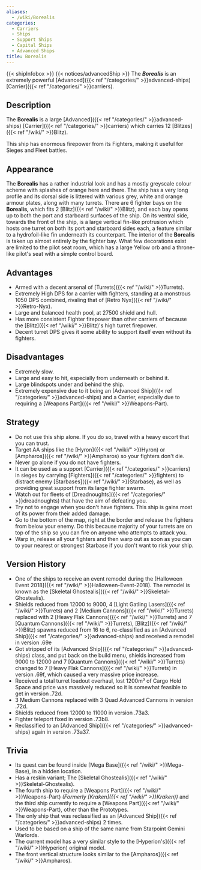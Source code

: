 ```yaml
---
aliases:
  - /wiki/Borealis
categories:
  - Carriers
  - Ships
  - Support Ships
  - Capital Ships
  - Advanced Ships
title: Borealis
---
```


{{< shipInfobox >}} {{< notices/advancedShip >}} The **_Borealis_** is an extremely powerful [Advanced]({{< ref "/categories/" >}}advanced-ships) [Carrier]({{< ref "/categories/" >}}carriers).

## Description

The **Borealis** is a large [Advanced]({{< ref "/categories/" >}}advanced-ships) [Carrier]({{< ref "/categories/" >}}carriers) which carries 12 [Blitzes]({{< ref "/wiki/" >}}Blitz).

This ship has enormous firepower from its Fighters, making it useful for Sieges and Fleet battles.

## Appearance

The **Borealis** has a rather industrial look and has a mostly greyscale colour scheme with splashes of orange here and there. The ship has a very long profile and its dorsal side is littered with various grey, white and orange armour plates, along with many turrets. There are 6 fighter bays on the **Borealis,** which fits 2 [Blitz]({{< ref "/wiki/" >}}Blitz), and each bay opens up to both the port and starboard surfaces of the ship. On its ventral side, towards the front of the ship, is a large vertical fin-like protrusion which hosts one turret on both its port and starboard sides each, a feature similar to a hydrofoil-like fin underneath its counterpart. The interior of the **Borealis** is taken up almost entirely by the fighter bay. What few decorations exist are limited to the pilot seat room, which has a large Yellow orb and a throne-like pilot's seat with a simple control board.

## Advantages

- Armed with a decent arsenal of [Turrets]({{< ref "/wiki/" >}}Turrets).
- Extremely High DPS for a carrier with fighters, standing at a monstrous 1050 DPS combined, rivaling that of [Retro Nyx]({{< ref "/wiki/" >}}Retro-Nyx).
- Large and balanced health pool, at 27500 shield and hull.
- Has more consistent Fighter firepower than other carriers of because the [Blitz]({{< ref "/wiki/" >}}Blitz)'s high turret firepower.
- Decent turret DPS gives it some ability to support itself even without its fighters.

## Disadvantages

- Extremely slow.
- Large and easy to hit, especially from underneath or behind it.
- Large blindspots under and behind the ship.
- Extremely expensive due to it being an [Advanced Ship]({{< ref "/categories/" >}}advanced-ships) and a Carrier, especially due to requiring a [Weapons Part]({{< ref "/wiki/" >}}Weapons-Part).

## Strategy

- Do not use this ship alone. If you do so, travel with a heavy escort that you can trust.
- Target AA ships like the [Hyron]({{< ref "/wiki/" >}}Hyron) or [Ampharos]({{< ref "/wiki/" >}}Ampharos) so your fighters don't die.
- Never go alone if you do not have fighters.
- It can be used as a support [Carrier]({{< ref "/categories/" >}}carriers) in sieges by carrying [Fighters]({{< ref "/categories/" >}}fighters) to distract enemy [Starbases]({{< ref "/wiki/" >}}Starbase), as well as providing great support from its large fighter swarm.
- Watch out for fleets of [Dreadnoughts]({{< ref "/categories/" >}}dreadnoughts) that have the aim of defeating you.
- Try not to engage when you don't have fighters. This ship is gains most of its power from their added damage.
- Go to the bottom of the map, right at the border and release the fighters from below your enemy. Do this because majority of your turrets are on top of the ship so you can fire on anyone who attempts to attack you.
- Warp in, release all your fighters and then warp out as soon as you can to your nearest or strongest Starbase if you don't want to risk your ship.

## Version History

- One of the ships to receive an event remodel during the [Halloween Event 2018]({{< ref "/wiki/" >}}Halloween-Event-2018). The remodel is known as the [Skeletal Ghostealis]({{< ref "/wiki/" >}}Skeletal-Ghostealis).
- Shields reduced from 12000 to 9000, 4 [Light Gatling Lasers]({{< ref "/wiki/" >}}Turrets) and 2 [Medium Cannons]({{< ref "/wiki/" >}}Turrets) replaced with 2 [Heavy Flak Cannons]({{< ref "/wiki/" >}}Turrets) and 7 [Quantum Cannons]({{< ref "/wiki/" >}}Turrets), [Blitz]({{< ref "/wiki/" >}}Blitz) spawns reduced from 16 to 6, re-classified as an [Advanced Ship]({{< ref "/categories/" >}}advanced-ships) and received a remodel in version .69e
- Got stripped of its [Advanced Ship]({{< ref "/categories/" >}}advanced-ships) class, and put back on the build menu, shields increased from 9000 to 12000 and 7 [Quantum Cannons]({{< ref "/wiki/" >}}Turrets) changed to 7 [Heavy Flak Cannons]({{< ref "/wiki/" >}}Turrets) in version .69f, which caused a very massive price increase.
- Received a total turret loadout overhaul, lost 1200m³ of Cargo Hold Space and price was massively reduced so it is somewhat feasible to get in version .72d.
- 3 Medium Cannons replaced with 3 Quad Advanced Cannons in version .72d.
- Shields reduced from 12000 to 11000 in version .73a3.
- Fighter teleport fixed in version .73b8.
- Reclassified to an [Advanced Ship]({{< ref "/categories/" >}}advanced-ships) again in version .73a37.

## Trivia

- Its quest can be found inside [Mega Base]({{< ref "/wiki/" >}}Mega-Base), in a hidden location.
- Has a reskin variant; The [Skeletal Ghostealis]({{< ref "/wiki/" >}}Skeletal-Ghostealis).
- The fourth ship to require a [Weapons Part]({{< ref "/wiki/" >}}Weapons-Part) _(Formerly [Kraken]({{< ref "/wiki/" >}}Kraken))_ and the third ship currently to require a [Weapons Part]({{< ref "/wiki/" >}}Weapons-Part), other than the Prototypes.
- The only ship that was reclassified as an [Advanced Ship]({{< ref "/categories/" >}}advanced-ships) 2 times.
- Used to be based on a ship of the same name from Starpoint Gemini Warlords.
- The current model has a very similar style to the [Hyperion's]({{< ref "/wiki/" >}}Hyperion) original model.
- The front vertical structure looks similar to the [Ampharos]({{< ref "/wiki/" >}}Ampharos).
